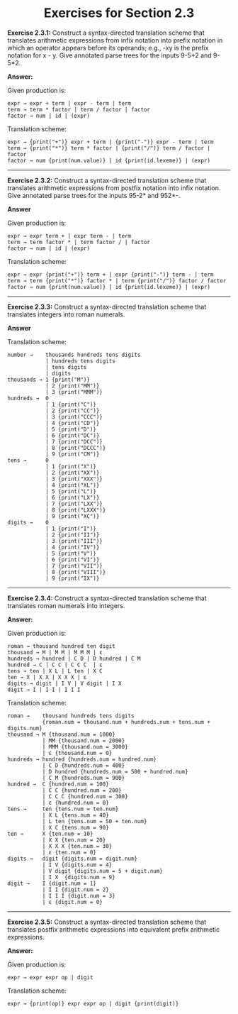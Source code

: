 <h1 align="center">Exercises for Section 2.3</h1>

**Exercise 2.3.1:** Construct a syntax-directed translation scheme that translates arithmetic expressions
from infix notation into prefix notation in which an operator appears before its operands; e.g., -xy is the prefix notation for x - y.
Give annotated parse trees for the inputs 9-5+2 and 9-5*2.

**Answer:**

Given production is:
```
expr → expr + term | expr - term | term
term → term * factor | term / factor | factor
factor → num | id | (expr)
```
Translation scheme:
```
expr → {print("+")} expr + term | {print("-")} expr - term | term
term → {print("*")} term * factor | {print("/")} term / factor | factor
factor → num {print(num.value)} | id {print(id.lexeme)} | (expr)
```

---

**Exercise 2.3.2:** Construct a syntax-directed translation scheme that translates arithmetic expressions
from postfix notation into infix notation. Give annotated parse trees for the inputs 95-2* and 952*-.

**Answer**

Given production is:

```
expr → expr term + | expr term - | term
term → term factor * | term factor / | factor
factor → num | id | (expr)
```
Translation scheme:
```
expr → expr {print("+")} term + | expr {print("-")} term - | term
term → term {print("*")} factor * | term {print("/")} factor / factor
factor → num {print(num.value)} | id {print(id.lexeme)} | (expr)
```

---

**Exercise 2.3.3:** Construct a syntax-directed translation scheme that translates integers into roman numerals.

**Answer**

Translation scheme:
```
number →    thousands hundreds tens digits
            | hundreds tens digits 
            | tens digits 
            | digits
thousands → 1 {print("M")} 
            | 2 {print("MM")} 
            | 3 {print("MMM")}
hundreds →  0 
            | 1 {print("C")}
            | 2 {print("CC")}
            | 3 {print("CCC")}
            | 4 {print("CD")}
            | 5 {print("D")}
            | 6 {print("DC")}
            | 7 {print("DCC")}
            | 8 {print("DCCC")}
            | 9 {print("CM")}
tens →      0
            | 1 {print("X")}
            | 2 {print("XX")}
            | 3 {print("XXX")}
            | 4 {print("XL")}
            | 5 {print("L")}
            | 6 {print("LX")}
            | 7 {print("LXX")}
            | 8 {print("LXXX")}
            | 9 {print("XC")}
digits →    0
            | 1 {print("I")}
            | 2 {print("II")}
            | 3 {print("III")}
            | 4 {print("IV")}
            | 5 {print("V")}
            | 6 {print("VI")}
            | 7 {print("VII")}
            | 8 {print("VIII")}
            | 9 {print("IX")}
```

---

**Exercise 2.3.4:** Construct a syntax-directed translation scheme that translates roman numerals into integers.

**Answer:**

Given production is:

```
roman → thousand hundred ten digit
thousand → M | M M | M M M | ε
hundreds → hundred | C D | D hundred | C M
hundred → C | C C | C C C  | ε
tens → ten | X L | L ten | X C
ten → X | X X | X X X | ε
digits → digit | I V | V digit | I X
digit → I | I I | I I I
```
Translation scheme:
```
roman →    thousand hundreds tens digits 
           {roman.num = thousand.num + hundreds.num + tens.num + digits.num}
thousand → M {thousand.num = 1000} 
           | MM {thousand.num = 2000} 
           | MMM {thousand.num = 3000} 
           | ε {thousand.num = 0}
hundreds → hundred {hundreds.num = hundred.num} 
           | C D {hundreds.num = 400} 
           | D hundred {hundreds.num = 500 + hundred.num} 
           | C M {hundreds.num = 900}
hundred →  C {hundred.num = 100} 
           | C C {hundred.num = 200} 
           | C C C {hundred.num = 300} 
           | ε {hundred.num = 0}
tens →     ten {tens.num = ten.num} 
           | X L {tens.num = 40} 
           | L ten {tens.num = 50 + ten.num} 
           | X C {tens.num = 90}
ten →      X {ten.num = 10} 
           | X X {ten.num = 20} 
           | X X X {ten.num = 30} 
           | ε {ten.num = 0}
digits →   digit {digits.num = digit.num}
           | I V {digits.num = 4}
           | V digit {digits.num = 5 + digit.num} 
           | I X  {digits.num = 9}
digit →    I {digit.num = 1}
           | I I {digit.num = 2}
           | I I I {digit.num = 3} 
           | ε {digit.num = 0}
```

---

**Exercise 2.3.5:** Construct a syntax-directed translation scheme that translates postfix arithmetic expressions into equivalent prefix arithmetic expressions.

**Answer:**

Given production is:
```
expr → expr expr op | digit
```
Translation scheme:
```
expr → {print(op)} expr expr op | digit {print(digit)}
```
